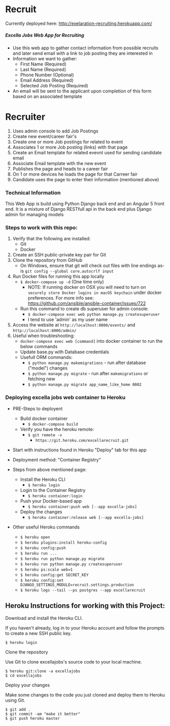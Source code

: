 # Recruit
Currently deployed here: http://exelaration-recruiting.herokuapp.com/
##### Excella Jobs Web App for Recruiting
* Use this web app to gather contact information from possible recruits and later send email with a link to job posting they are interested in
* Information we want to gather:
    * First Name (Required)
    * Last Name (Required)
    * Phone Number (Optional)
    * Email Address (Required)
    * Selected Job Posting (Required)
* An email will be sent to the applicant upon completion of this form based on an associated template

# Recruiter
1. Uses admin console to add Job Postings 
2. Create new event/career fair's
3. Create one or more Job postings for related to event
4. Associates 1 or more Job posting (links) with that page
5. Create an Email template for related evevnt used for sending candidate email
6. Associate Email template with the new event
7. Publishes the page and heads to a career fair
8. On 1 or more devices he loads the page for that Carreer fair
9. Candidate uses the page to enter their information (mentioned above)


### Technical Information
This Web App is build using Python Django back end and an Angular 5 front end.
It is a mixture of Django RESTfull api in the back end plus Django admin for managing models

### Steps to work with this repo:
1. Verify that the following are installed:
    * Git
    * Docker
2. Create an SSH public-private key pair for Git
3. Clone the repository from GitHub
    * On Windows, ensure that git will check out files with line endings as-is `git config --global core.autocrlf input`
4. Run Docker files for running this app locally
    * `$ docker-compose up -d` (One time only)
        * NOTE: If running docker on OSX you will need to turn on `securely store Docker logins in macOS keychain` under docker preferences.  For more info see: https://github.com/ansible/ansible-container/issues/722
    * Run this command to create db superuser for admin console:
        * `$ docker-compose exec web python manage.py createsuperuser`
        * I tend to use 'admin' as my user name
5. Access the website at `http://localhost:8000/events/` and `http://localhost:8000/admin/` 
6. Useful when troubleshooting:
    * `docker-compose exec web [command]` into docker container to run the below commands
    * Update base.py with Database credentials
    * Usefull ORM commands:
        * `$ python manage.py makemigrations` - run after database ("model") changes
        * `$ python manage.py migrate` - run after `makemigrations` or fetching new 
        * `$ python manage.py migrate app_name_like_home 0002`
    
### Deploying excella jobs web container to Heroku
* PRE-Steps to deployent
    * Build docker container
        * `$ docker-compose build`
    * Verify you have the heroku remote:
        * `$ git remote -v`
            * `https://git.heroku.com/excellarecruit.git`
* Start with instructions found in Heroku "Deploy" tab for this app
* Deployment method: "Container Registry"
* Steps from above mentioned page:
    * Install the Heroku CLI
        * `$ heroku login`
    * Login to the Container Registry
        * `$ heroku container:login`
    * Push your Docker-based app
        * `$ heroku container:push web [--app excella-jobs]`
    * Deploy the changes
        * `$ heroku container:release web [--app excella-jobs]`
        
* Other useful Heroku commands
    * `$ heroku open`
    * `$ heroku plugins:install heroku-config`
    * `$ heroku config:push`
    * `$ heroku run ...`
    * `$ heroku run python manage.py migrate`
    * `$ heroku run python manage.py createsuperuser`
    * `$ heroku ps:scale web=1`
    * `$ heroku config:get SECRET_KEY`
    * `$ heroku config:set DJANGO_SETTINGS_MODULE=recruit.settings.production`
    * `$ heroku logs --tail --ps postgres --app excellarecruit`

## Heroku Instructions for working with this Project:
Download and install the Heroku CLI.

If you haven't already, log in to your Heroku account and follow the prompts to create a new SSH public key.

    $ heroku login

Clone the repository

Use Git to clone excellajobs's source code to your local machine.

    $ heroku git:clone -a excellajobs
    $ cd excellajobs
    
Deploy your changes

Make some changes to the code you just cloned and deploy them to Heroku using Git.

    $ git add .
    $ git commit -am "make it better"
    $ git push heroku master
